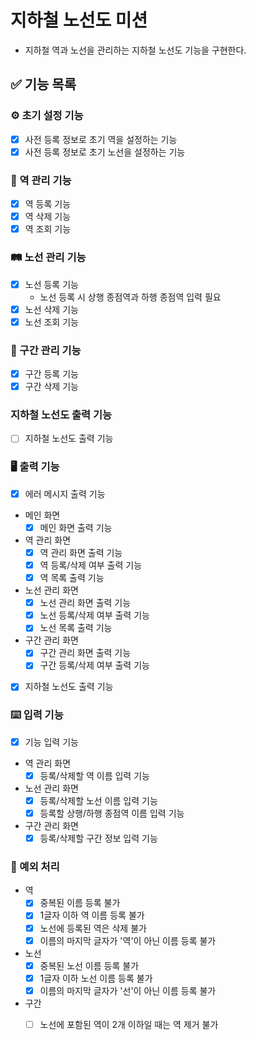 # 지하철 노선도 미션
- 지하철 역과 노선을 관리하는 지하철 노선도 기능을 구현한다.

## ✅ 기능 목록

### ⚙️ 초기 설정 기능
- [X] 사전 등록 정보로 초기 역을 설정하는 기능
- [X] 사전 등록 정보로 초기 노선을 설정하는 기능

### 🚉 역 관리 기능
- [X] 역 등록 기능
- [X] 역 삭제 기능
- [X] 역 조회 기능

### 🛤 노선 관리 기능
- [X] 노선 등록 기능
  - 노선 등록 시 상행 종점역과 하행 종점역 입력 필요
- [X] 노선 삭제 기능
- [X] 노선 조회 기능

### 🚧 구간 관리 기능
- [X] 구간 등록 기능
- [X] 구간 삭제 기능

### 지하철 노선도 출력 기능
- [ ] 지하철 노선도 출력 기능

### 🖥 출력 기능
- [X] 에러 메시지 출력 기능
- 메인 화면
  - [X] 메인 화면 출력 기능
- 역 관리 화면
  - [X] 역 관리 화면 출력 기능
  - [X] 역 등록/삭제 여부 출력 기능
  - [X] 역 목록 출력 기능
- 노선 관리 화면
  - [x] 노선 관리 화면 출력 기능
  - [X] 노선 등록/삭제 여부 출력 기능
  - [X] 노선 목록 출력 기능
- 구간 관리 화면
  - [X] 구간 관리 화면 출력 기능
  - [X] 구간 등록/삭제 여부 출력 기능
- [X] 지하철 노선도 출력 기능

### ⌨️ 입력 기능
- [X] 기능 입력 기능
- 역 관리 화면
  - [X] 등록/삭제할 역 이름 입력 기능
- 노선 관리 화면
  - [X] 등록/삭제할 노선 이름 입력 기능
  - [X] 등록할 상행/하행 종점역 이름 입력 기능
- 구간 관리 화면
  - [X] 등록/삭제할 구간 정보 입력 기능

### 🚫 예외 처리
- 역
  - [X] 중복된 이름 등록 불가
  - [X] 1글자 이하 역 이름 등록 불가
  - [X] 노선에 등록된 역은 삭제 불가
  - [X] 이름의 마지막 글자가 '역'이 아닌 이름 등록 불가
- 노선
  - [X] 중복된 노선 이름 등록 불가
  - [X] 1글자 이하 노선 이름 등록 불가
  - [X] 이름의 마지막 글자가 '선'이 아닌 이름 등록 불가
- 구간
  - [ ] 노선에 포함된 역이 2개 이하일 때는 역 제거 불가


